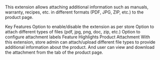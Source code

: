 This extension allows attaching additional information such as manuals, warranty, recipes, etc. in different formats (PDF, JPG, ZIP, etc.) to the product page.

Key Features
Option to enable/disable the extension as per store
Option to attach different types of files (pdf, jpg, png, doc, zip, etc.)
Option to configure attachment labels
Feature Highlights
Product Attachment
With this extension, store admin can attach/upload different file types to provide additional information about the product.
And user can view and download the attachment from the tab of the product page.